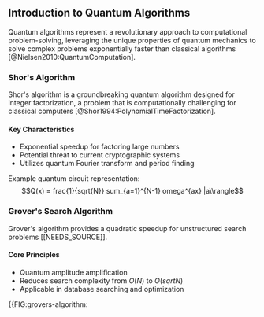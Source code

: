 ## Introduction to Quantum Algorithms

Quantum algorithms represent a revolutionary approach to computational problem-solving, leveraging the unique properties of quantum mechanics to solve complex problems exponentially faster than classical algorithms [@Nielsen2010:QuantumComputation].

### Shor's Algorithm

Shor's algorithm is a groundbreaking quantum algorithm designed for integer factorization, a problem that is computationally challenging for classical computers [@Shor1994:PolynomialTimeFactorization]. 

#### Key Characteristics
- Exponential speedup for factoring large numbers
- Potential threat to current cryptographic systems
- Utilizes quantum Fourier transform and period finding

Example quantum circuit representation:
$$Q(x) = frac{1}{sqrt{N}} sum_{a=1}^{N-1} omega^{ax} |a\\rangle$$

### Grover's Search Algorithm

Grover's algorithm provides a quadratic speedup for unstructured search problems [[NEEDS_SOURCE]]. 

#### Core Principles
- Quantum amplitude amplification
- Reduces search complexity from $O(N)$ to $O(sqrt{N})$
- Applicable in database searching and optimization

{{FIG:grovers-algorithm: